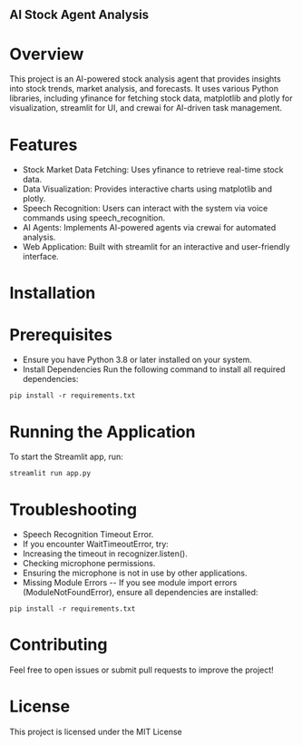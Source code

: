 ## AI Stock Agent Analysis

# Overview
This project is an AI-powered stock analysis agent that provides insights into stock trends, market analysis, and forecasts. It uses various Python libraries, including yfinance for fetching stock data, matplotlib and plotly for visualization, streamlit for UI, and crewai for AI-driven task management.

# Features

- Stock Market Data Fetching: Uses yfinance to retrieve real-time stock data.
- Data Visualization: Provides interactive charts using matplotlib and plotly.
- Speech Recognition: Users can interact with the system via voice commands using speech_recognition.
- AI Agents: Implements AI-powered agents via crewai for automated analysis.
- Web Application: Built with streamlit for an interactive and user-friendly interface.

# Installation

# Prerequisites
- Ensure you have Python 3.8 or later installed on your system.
- Install Dependencies
Run the following command to install all required dependencies:

``` pip install -r requirements.txt ```

# Running the Application

To start the Streamlit app, run:

``` streamlit run app.py ```

# Troubleshooting
- Speech Recognition Timeout Error.
- If you encounter WaitTimeoutError, try:
- Increasing the timeout in recognizer.listen().
- Checking microphone permissions.
- Ensuring the microphone is not in use by other applications.
- Missing Module Errors
-- If you see module import errors (ModuleNotFoundError), ensure all dependencies are installed:

``` pip install -r requirements.txt ```

# Contributing

Feel free to open issues or submit pull requests to improve the project!

# License

This project is licensed under the MIT License
